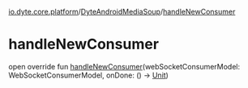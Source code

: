 [io.dyte.core.platform](../index.md)/[DyteAndroidMediaSoup](index.md)/[handleNewConsumer](handle-new-consumer.md)

# handleNewConsumer


open override fun [handleNewConsumer](handle-new-consumer.md)(webSocketConsumerModel: WebSocketConsumerModel, onDone: () -&gt; [Unit](https://kotlinlang.org/api/latest/jvm/stdlib/kotlin/-unit/index.html))
